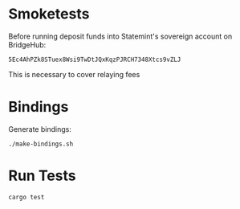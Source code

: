 # Smoketests

Before running deposit funds into Statemint's sovereign account on BridgeHub:
```
5Ec4AhPZk8STuex8Wsi9TwDtJQxKqzPJRCH7348Xtcs9vZLJ
```

This is necessary to cover relaying fees

# Bindings

Generate bindings:

```shell
./make-bindings.sh
```

# Run Tests

```
cargo test
```